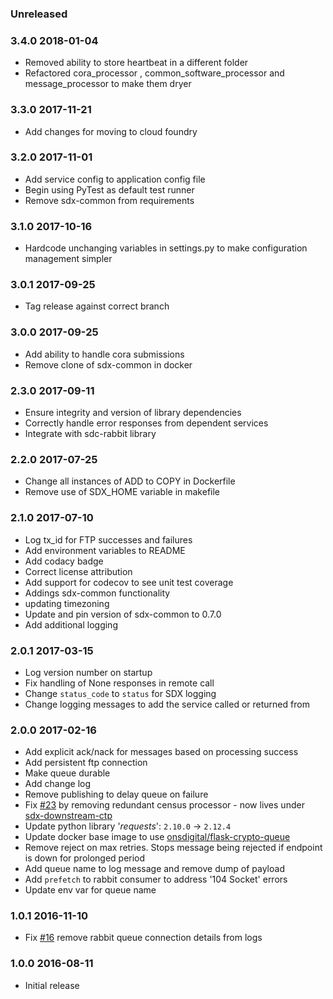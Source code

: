 ### Unreleased

### 3.4.0 2018-01-04
  - Removed ability to store heartbeat in a different folder
  - Refactored cora_processor , common_software_processor and message_processor to make them dryer

### 3.3.0 2017-11-21
  - Add changes for moving to cloud foundry

### 3.2.0 2017-11-01
  - Add service config to application config file
  - Begin using PyTest as default test runner
  - Remove sdx-common from requirements

### 3.1.0 2017-10-16
  - Hardcode unchanging variables in settings.py to make configuration management simpler

### 3.0.1 2017-09-25
  - Tag release against correct branch

### 3.0.0 2017-09-25
  - Add ability to handle cora submissions
  - Remove clone of sdx-common in docker

### 2.3.0 2017-09-11
  - Ensure integrity and version of library dependencies
  - Correctly handle error responses from dependent services
  - Integrate with sdc-rabbit library

### 2.2.0 2017-07-25
  - Change all instances of ADD to COPY in Dockerfile
  - Remove use of SDX_HOME variable in makefile

### 2.1.0 2017-07-10
  - Log tx_id for FTP successes and failures
  - Add environment variables to README
  - Add codacy badge
  - Correct license attribution
  - Add support for codecov to see unit test coverage
  - Addings sdx-common functionality
  - updating timezoning
  - Update and pin version of sdx-common to 0.7.0
  - Add additional logging

### 2.0.1 2017-03-15
  - Log version number on startup
  - Fix handling of None responses in remote call
  - Change `status_code` to `status` for SDX logging
  - Change logging messages to add the service called or returned from

### 2.0.0 2017-02-16
  - Add explicit ack/nack for messages based on processing success
  - Add persistent ftp connection
  - Make queue durable
  - Add change log
  - Remove publishing to delay queue on failure
  - Fix [#23](https://github.com/ONSdigital/sdx-downstream/issues/23) by removing redundant census processor - now lives under [sdx-downstream-ctp](https://github.com/ONSdigital/sdx-downstream-ctp)
  - Update python library '_requests_': `2.10.0` -> `2.12.4`
  - Update docker base image to use [onsdigital/flask-crypto-queue](https://hub.docker.com/r/onsdigital/flask-crypto-queue/)
  - Remove reject on max retries. Stops message being rejected if endpoint is down for prolonged period
  - Add queue name to log message and remove dump of payload
  - Add `prefetch` to rabbit consumer to address '104 Socket' errors
  - Update env var for queue name

### 1.0.1 2016-11-10
  - Fix [#16](https://github.com/ONSdigital/sdx-downstream/issues/16) remove rabbit queue connection details from logs

### 1.0.0 2016-08-11
  - Initial release
